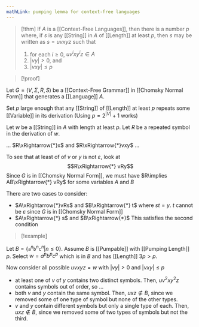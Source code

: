 ```yaml
---
mathLink: pumping lemma for context-free languages
---
```

>[!thm]
>If $A$ is a [[Context-Free Languages]], then there is a number $p$ where, if $s$ is any [[String]] in $A$ of [[Length]] at least $p$, then $s$ may be written as $s=uvxyz$ such that 
>1. for each $i≥0$, $uv^{i}xy^{i}z\in A$
>2. $|vy|>0$, and
>3. $|vxy|≤p$

>[!proof]

Let $G=(V,\Sigma,R,S)$ be a [[Context-Free Grammar]] in [[Chomsky Normal Form]] that generates a [[Language]] $A$. 

Set $p$ large enough that any [[String]] of [[Length]] at least $p$ repeats some [[Variable]] in its derivation (Using $p=2^{|V|}+1$ works)

Let $w$ be a [[String]] in $A$ with length at least $p$. Let $R$ be a repeated symbol in the derivation of $w$. 

...
$R\xRightarrow{*}x$ and $R\xRightarrow{*}vxy$
...

To see that at least of of $v$ or $y$ is not $\varepsilon$, look at $$R\xRightarrow{*} vRy$$Since $G$ is in [[Chomsky Normal Form]], we must have $R\implies AB\xRightarrow{*} vRy$ for some variables $A$ and $B$

There are two cases to consider: 
- $A\xRightarrow{*}vRs$ and $B\xRightarrow{*} t$ where $st=y$. $t$ cannot be $\varepsilon$ since $G$ is in [[Chomsky Normal Form]]
- $A\xRightarrow{*} s$ and $B\xRightarrow{*}$
This satisfies the second condition



>[!example]

Let $B=\{\texttt{a}^{n}\texttt{b}^{n}\texttt{c}^{n}|n\le0\}$. Assume $B$ is [[Pumpable]] with [[Pumping Length]] $p$. Select $w=a^{p}b^{p}c^{p}$ which is in $B$ and has [[Length]] $3p>p$. 

Now consider all possible $uvxyz=w$ with $|vy|>0$ and $|vxy|\le p$
- at least one of $v$ of $y$ contains two distinct symbols. Then, $uv^{2}xy^{2}z$ contains symbols out of order, so ...
- both $v$ and $y$ contain the same symbol. Then, $uxz\notin B$, since we removed some of one type of symbol but none of the other types.
- $v$ and $y$ contain different symbols but only a single type of each. Then, $uxz\notin B$, since we removed some of two types of symbols but not the third. 
